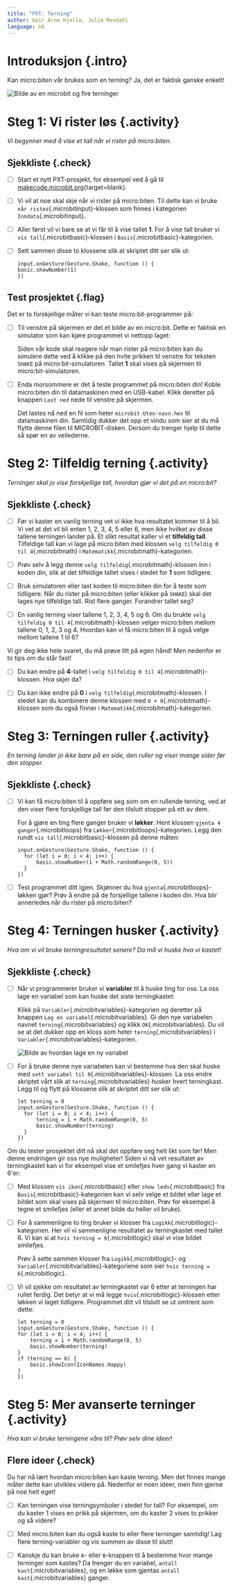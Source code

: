 ```yaml
---
title: "PXT: Terning"
author: Geir Arne Hjelle, Julie Revdahl
language: nb
---
```



# Introduksjon {.intro}

Kan micro:biten vår brukes som en terning? Ja, det er faktisk ganske enkelt!

![Bilde av en microbit og fire terninger](terning.jpg)


# Steg 1: Vi rister løs {.activity}

*Vi begynner med å vise et tall når vi rister på micro:biten.*

## Sjekkliste {.check}

- [ ] Start et nytt PXT-prosjekt, for eksempel ved å gå til
  [makecode.microbit.org](https://makecode.microbit.org/?lang=no){target=blank}.

- [ ] Vi vil at noe skal skje når vi rister på micro:biten. Til dette kan vi
  bruke `når ristes`{.microbitinput}-klossen som finnes i kategorien `Inndata`{.microbitinput}.

- [ ] Aller først vil vi bare se at vi får til å vise tallet __1__. For å vise
  tall bruker vi `vis tall`{.microbitbasic}-klossen i `Basis`{.microbitbasic}-kategorien.

- [ ] Sett sammen disse to klossene slik at skriptet ditt ser slik ut:

    ```microbit
    input.onGesture(Gesture.Shake, function () {
    basic.showNumber(1)
    })
    ```

## Test prosjektet {.flag}

Det er to forskjellige måter vi kan teste micro:bit-programmer på:

- [ ] Til venstre på skjermen er det et bilde av en micro:bit. Dette er faktisk
  en simulator som kan kjøre programmet vi nettopp laget:

  Siden vår kode skal reagere når man rister på micro:biten kan du simulere
  dette ved å klikke på den hvite prikken til venstre for teksten `SHAKE` på
  micro:bit-simulatoren. Tallet __1__ skal vises på skjermen til
  micro:bit-simulatoren.

- [ ] Enda morsommere er det å teste programmet på micro:biten din! Koble
  micro:biten din til datamaskinen med en USB-kabel. Klikk deretter på knappen
  `Last ned` nede til venstre på skjermen.

  Det lastes nå ned en fil som heter `microbit-Uten-navn.hex` til datamaskinen
  din. Samtidig dukker det opp et vindu som sier at du må flytte denne filen til
  MICROBIT-disken. Dersom du trenger hjelp til dette så spør en av veilederne.


# Steg 2: Tilfeldig terning {.activity}

*Terninger skal jo vise forskjellige tall, hvordan gjør vi det på en micro:bit?*

## Sjekkliste {.check}

- [ ] Før vi kaster en vanlig terning vet vi ikke hva resultatet kommer til å
  bli. Vi vet at det vil bli enten 1, 2, 3, 4, 5 eller 6, men ikke hvilket av
  disse tallene terningen lander på. Et slikt resultat kaller vi et __tilfeldig
  tall__. Tilfeldige tall kan vi lage på micro:biten med klossen `velg tilfeldig
  0 til 4`{.microbitmath} i `Matematikk`{.microbitmath}-kategorien.

- [ ] Prøv selv å legg denne `velg tilfeldig`{.microbitmath}-klossen inn i koden
din, slik at det tilfeldige tallet vises i stedet for __1__ som tidligere.

- [ ] Bruk simulatoren eller last koden til micro:biten din for å teste som
  tidligere. Når du rister på micro:biten (eller klikker på `SHAKE`) skal det
  lages nye tilfeldige tall. Rist flere ganger. Forandrer tallet seg?

- [ ] En vanlig terning viser tallene 1, 2, 3, 4, 5 og 6. Om du brukte
  `velg tilfeldig 0 til 4`{.microbitmath}-klossen velger micro:biten mellom
  tallene 0, 1, 2, 3 og 4. Hvordan kan vi få micro:biten til å også velge mellom
  tallene 1 til 6?

Vi gir deg ikke hele svaret, du må prøve litt på egen hånd! Men nedenfor er to
tips om du står fast!

- [ ] Du kan endre på __4__-tallet i `velg tilfeldig 0 til 4`{.microbitmath}-klossen.
Hva skjer da?

- [ ] Du kan ikke endre på __0__ i `velg tilfeldig`{.microbitmath}-klossen. I
stedet kan du kombinere denne klossen med `0 + 0`{.microbitmath}-klossen som du
også finner i `Matematikk`{.microbitmath}-kategorien.


# Steg 3: Terningen ruller {.activity}

*En terning lander jo ikke bare på en side, den ruller og viser mange sider før
den stopper.*

## Sjekkliste {.check}

- [ ] Vi kan få micro:biten til å oppføre seg som om en rullende terning, ved at
  den viser flere forskjellige tall før den tilslutt stopper på ett av dem.

  For å gjøre en ting flere ganger bruker vi __løkker__. Hent klossen `gjenta 4
  ganger`{.microbitloops} fra `Løkker`{.microbitloops}-kategorien. Legg den rundt
  `vis tall`{.microbitbasic}-klossen på denne måten:

  ```microbit
  input.onGesture(Gesture.Shake, function () {
    for (let i = 0; i < 4; i++) {
        basic.showNumber(1 + Math.randomRange(0, 5))
    }
  })
  ```

- [ ] Test programmet ditt igjen. Skjønner du hva `gjenta`{.microbitloops}-løkken
gjør? Prøv å endre på de forsjellige tallene i koden din. Hva blir annerledes
når du rister på micro:biten?


# Steg 4: Terningen husker {.activity}

*Hva om vi vil bruke terningresultatet senere? Da må vi huske hva vi kastet!*

## Sjekkliste {.check}

- [ ] Når vi programmerer bruker vi __variabler__ til å huske ting for oss. La
  oss lage en variabel som kan huske det siste terningkastet:

  Klikk på `Variabler`{.microbitvariables}-kategorien og deretter på knappen
  `Lag en variabel`{.microbitvariables}. Gi den nye variabelen navnet `terning`{.microbitvariables}
  og klikk `OK`{.microbitvariables}. Du vil se at det dukker opp en kloss som
  heter `terning`{.microbitvariables} i `Variabler`{.microbitvariables}-kategorien.

  ![Bilde av hvordan lage en ny variabel](variabel_terning.png)

- [ ] For å bruke denne nye variabelen kan vi bestemme hva den skal huske med
  `sett variabel til 0`{.microbitvariables}-klossen. La oss endre skriptet vårt
  slik at `terning`{.microbitvariables} husker hvert terningkast. Legg til og
  flytt på klossene slik at skriptet ditt ser slik ut:

  ```microbit
  let terning = 0
  input.onGesture(Gesture.Shake, function () {
    for (let i = 0; i < 4; i++) {
        terning = 1 + Math.randomRange(0, 5)
        basic.showNumber(terning)
    }
  })
  ```

Om du tester prosjektet ditt nå skal det oppføre seg helt likt som før! Men
denne endringen gir oss nye muligheter! Siden vi nå vet resultatet av
terningkastet kan vi for eksempel vise et smilefjes hver gang vi kaster en 6'er:

- [ ] Med klossen `vis ikon`{.microbitbasic} eller `show leds`{.microbitbasic}
fra `Basis`{.microbitbasic}-kategorien kan vi selv velge et bildet eller lage et
bildet som skal vises på skjermen til micro:biten. Prøv for eksempel å tegne et
smilefjes (eller et annet bilde du heller vil bruke).

- [ ] For å sammenligne to ting bruker vi klosser fra `Logikk`{.microbitlogic}-kategorien.
Her vil vi sammenligne resultatet av terningkastet med tallet 6. Vi kan si at
`hvis terning = 6`{.microbitlogic} skal vi vise bildet smilefjes.

  Prøv å sette sammen klosser fra `Logikk`{.microbitlogic}- og `Variabler`{.microbitvariables}-kategoriene
  som sier `hvis terning = 6`{.microbitlogic}.

- [ ] Vi vil sjekke om resultatet av terningkastet var 6 etter at terningen har
  rullet ferdig. Det betyr at vi må legge `hvis`{.microbitlogic}-klossen etter
  løkken vi laget tidligere. Programmet ditt vil tilslutt se ut omtrent som dette:

    ```microbit
    let terning = 0
    input.onGesture(Gesture.Shake, function () {
    for (let i = 0; i < 4; i++) {
        terning = 1 + Math.randomRange(0, 5)
        basic.showNumber(terning)
    }
    if (terning == 6) {
        basic.showIcon(IconNames.Happy)
    }
  })
  ```

# Steg 5: Mer avanserte terninger {.activity}

*Hva kan vi bruke terningene våre til? Prøv selv dine ideer!*

## Flere ideer {.check}

Du har nå lært hvordan micro:biten kan kaste terning. Men det finnes mange måter
dette kan utvikles videre på. Nedenfor er noen ideer, men finn gjerne på noe
helt eget!

- [ ] Kan terningen vise terningsymboler i stedet for tall? For eksempel, om du
  kaster 1 vises en prikk på skjermen, om du kaster 2 vises to prikker og så
  videre?

- [ ] Med micro:biten kan du også kaste to eller flere terninger samtidig! Lag
  flere terning-variabler og vis summen av disse til slutt!

- [ ] Kanskje du kan bruke `A`- eller `B`-knappen til å bestemme hvor mange
  terninger som kastes? Da trenger du en variabel, `antall kast`{.microbitvariables},
  og en løkke som gjentas `antall kast`{.microbitvariables} ganger.
